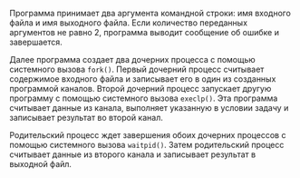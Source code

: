 Программа принимает два аргумента командной строки: имя входного файла и имя выходного файла. Если количество переданных аргументов не равно 2, программа выводит сообщение об ошибке и завершается.

Далее программа создает два дочерних процесса с помощью системного вызова `fork()`. Первый дочерний процесс считывает содержимое входного файла и записывает его в один из созданных программой каналов. Второй дочерний процесс запускает другую программу с помощью системного вызова `execlp()`. Эта программа считывает данные из канала, выполняет указанную в условии задачу и записывает результат во второй канал.

Родительский процесс ждет завершения обоих дочерних процессов с помощью системного вызова `waitpid()`. Затем родительский процесс считывает данные из второго канала и записывает результат в выходной файл.

